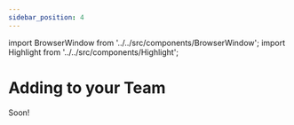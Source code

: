 ```yaml
---
sidebar_position: 4
---
```


import BrowserWindow from '../../src/components/BrowserWindow';
import Highlight from '../../src/components/Highlight';

# Adding to your Team

Soon!
